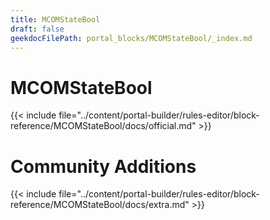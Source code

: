 ```yaml
---
title: MCOMStateBool
draft: false
geekdocFilePath: portal_blocks/MCOMStateBool/_index.md
---
```

# MCOMStateBool
{{< include file="../content/portal-builder/rules-editor/block-reference/MCOMStateBool/docs/official.md" >}}

# Community Additions

{{< include file="../content/portal-builder/rules-editor/block-reference/MCOMStateBool/docs/extra.md" >}}